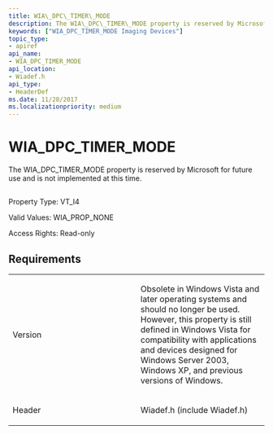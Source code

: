 ```yaml
---
title: WIA\_DPC\_TIMER\_MODE
description: The WIA\_DPC\_TIMER\_MODE property is reserved by Microsoft for future use and is not implemented at this time.
keywords: ["WIA_DPC_TIMER_MODE Imaging Devices"]
topic_type:
- apiref
api_name:
- WIA_DPC_TIMER_MODE
api_location:
- Wiadef.h
api_type:
- HeaderDef
ms.date: 11/28/2017
ms.localizationpriority: medium
---
```


# WIA\_DPC\_TIMER\_MODE


The WIA\_DPC\_TIMER\_MODE property is reserved by Microsoft for future use and is not implemented at this time.

## <span id="ddk_wia_dpc_timer_mode_si"></span><span id="DDK_WIA_DPC_TIMER_MODE_SI"></span>


Property Type: VT\_I4

Valid Values: WIA\_PROP\_NONE

Access Rights: Read-only

Requirements
------------

<table>
<colgroup>
<col width="50%" />
<col width="50%" />
</colgroup>
<tbody>
<tr class="odd">
<td><p>Version</p></td>
<td><p>Obsolete in Windows Vista and later operating systems and should no longer be used. However, this property is still defined in Windows Vista for compatibility with applications and devices designed for Windows Server 2003, Windows XP, and previous versions of Windows.</p></td>
</tr>
<tr class="even">
<td><p>Header</p></td>
<td>Wiadef.h (include Wiadef.h)</td>
</tr>
</tbody>
</table>

 

 





